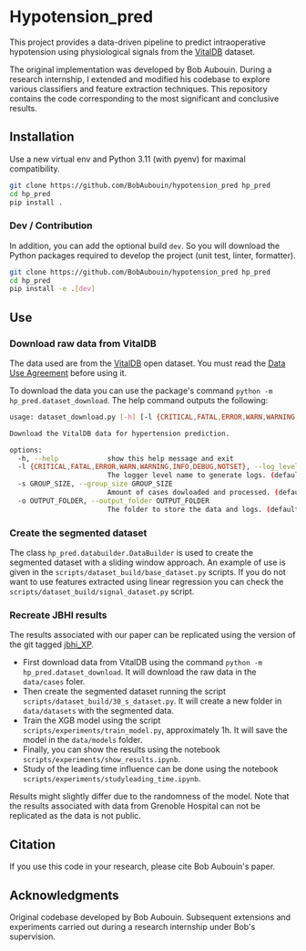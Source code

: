 # Hypotension_pred
This project provides a data-driven pipeline to predict intraoperative hypotension using physiological signals from the [VitalDB](https://vitaldb.net/) dataset.

The original implementation was developed by Bob Aubouin. During a research internship, I extended and modified his codebase to explore various classifiers and feature extraction techniques. This repository contains the code corresponding to the most significant and conclusive results.

## Installation

Use a new virtual env and Python 3.11 (with pyenv) for maximal compatibility.

```bash
git clone https://github.com/BobAubouin/hypotension_pred hp_pred
cd hp_pred
pip install .
```

### Dev / Contribution

In addition, you can add the optional build `dev`. So you will download the Python packages required to develop the project (unit test, linter, formatter).

```bash
git clone https://github.com/BobAubouin/hypotension_pred hp_pred
cd hp_pred
pip install -e .[dev]
```

## Use

### Download raw data from VitalDB

The data used are from the [VitalDB](https://vitaldb.net/) open dataset. You must read the [Data Use Agreement](https://vitaldb.net/dataset/#h.vcpgs1yemdb5) before using it.

 To download the data you can use the package's command `python -m hp_pred.dataset_download`. The help command outputs the following:

```bash
usage: dataset_download.py [-h] [-l {CRITICAL,FATAL,ERROR,WARN,WARNING,INFO,DEBUG,NOTSET}] [-s GROUP_SIZE] [-o OUTPUT_FOLDER]

Download the VitalDB data for hypertension prediction.

options:
  -h, --help            show this help message and exit
  -l {CRITICAL,FATAL,ERROR,WARN,WARNING,INFO,DEBUG,NOTSET}, --log_level_name {CRITICAL,FATAL,ERROR,WARN,WARNING,INFO,DEBUG,NOTSET}
                        The logger level name to generate logs. (default: INFO)
  -s GROUP_SIZE, --group_size GROUP_SIZE
                        Amount of cases dowloaded and processed. (default: 950)
  -o OUTPUT_FOLDER, --output_folder OUTPUT_FOLDER
                        The folder to store the data and logs. (default: data)
```

### Create the segmented dataset

The class `hp_pred.databuilder.DataBuilder` is used to create the segmented dataset with a sliding window approach. An example of use is given in the `scripts/dataset_build/base_dataset.py` scripts. If you do not want to use features extracted using linear regression you can check the `scripts/dataset_build/signal_dataset.py` script.

### Recreate JBHI results

The results associated with our paper can be replicated using the version of the git tagged [jbhi_XP](https://github.com/BobAubouin/hypotension_pred/releases/tag/jbhi_XP).

- First download data from VitalDB using the command `python -m hp_pred.dataset_download`. It will download the raw data in the `data/cases` foler.
- Then create the segmented dataset running the script `scripts/dataset_build/30_s_dataset.py`. It will create a new folder in `data/datasets` with the segmented data.
- Train the XGB model using the script `scripts/experiments/train_model.py`, approximately 1h. It will save the model in the `data/models` folder.
- Finally, you can show the results using the notebook `scripts/experiments/show_results.ipynb`.
- Study of the leading time influence can be done using the notebook `scripts/experiments/studyleading_time.ipynb`.

Results might slightly differ due to the randomness of the model.
Note that the results associated with data from Grenoble Hospital can not be replicated as the data is not public.

## Citation

If you use this code in your research, please cite Bob Aubouin's paper.


## Acknowledgments
Original codebase developed by Bob Aubouin.
Subsequent extensions and experiments carried out during a research internship under Bob's supervision.